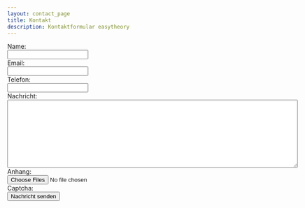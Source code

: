 ```yaml
---
layout: contact_page
title: Kontakt
description: Kontaktformular easytheory
---
```


 <form id="contactForm" method="POST" action="" enctype="multipart/form-data">
      <div class="row">
        <div class="col-25">
          <label for="name">Name:</label>
        </div>
        <div class="col-75">
          <input type="text" name="name" id="name">
        </div>
      </div>
      <div class="row">
        <div class="col-25">
          <label for="email">Email:</label>
        </div>
        <div class="col-75">
          <input type="email" name="email" class="phone-mail" id="email">
        </div>
      </div>
      <div class="row">
        <div class="col-25">
          <label for="phone">Telefon:</label>
        </div>
        <div class="col-75">
          <input type="tel" name="phone" class="phone-mail" id="phone">
        </div>
      </div>
      <div class="row">
        <div class="col-25"><label for="message">Nachricht:</label></div>
        <div class="col-75"><textarea rows="10" cols="80" name="message" id="message" required></textarea>
          <input type="hidden" name="shared_secret" value="70259406b8d46e07674e8b7317c56a4a803cac35" />
        </div>
      </div>
      <div class="row">
        <div class="col-25"><label for="attachment">Anhang:</label></div>
        <div class="col-75"><input type="file" id="attachment" name="attachment" accept="pdf,doc,docx,odt,image/*"
            multiple>
        </div>
      </div>
      <div class="row">
        <div class="col-25"><label for="attachment">Captcha:</label></div>
        <div class="col-75">
          <!-- This data-sitekey need to be change for production -->
          <div class="g-recaptcha" data-sitekey="6LeLCvwUAAAAALtUc5i8oXCB0fJVi4TezIW0jIh7"
            data-callback="onReCaptchaOK"></div>
          <input type="hidden" name="hiddenReCaptcha" id="hiddenReCaptcha">
        </div>
      </div>
      <div class="row">
        <input value="Nachricht senden" type="submit">
      </div>
    </form>
    